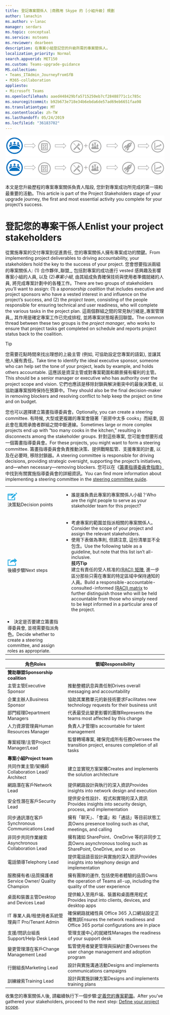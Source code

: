 ```yaml
---
title: 登記專案關係人 |商務用 Skype 的 [小組升級] 規劃
author: lanachin
ms.author: v-lanac
manager: serdars
ms.topic: conceptual
ms.service: msteams
ms.reviewer: dearbeen
description: 在專案小組登記您的升級所需的專案關係人。
localization_priority: Normal
search.appverid: MET150
ms.custom: Teams-upgrade-guidance
MS.collection:
- Teams_ITAdmin_JourneyFromSfB
- M365-collaboration
appliesto:
- Microsoft Teams
ms.openlocfilehash: aaed448429bfa5715250eb7cf28488771c1c785c
ms.sourcegitcommit: b92b673e718e34b6ebda6de57ad69eb6651faa98
ms.translationtype: MT
ms.contentlocale: zh-TW
ms.lasthandoff: 05/24/2019
ms.locfileid: "36183702"
---
```

<span data-ttu-id="ff0b5-103">![顯示升級歷程之風險承擔者狀態的圖例](media/upgrade-banner-stakeholders.png "升級歷程階段, 重點是收集您的專案干係人小組")</span><span class="sxs-lookup"><span data-stu-id="ff0b5-103">![Illustration showing the stakeholder state of the upgrade journey](media/upgrade-banner-stakeholders.png "Stages of the upgrade journey, with emphasis on gathering your team of project stakeholders")</span></span>

<span data-ttu-id="ff0b5-104">本文是您升級歷程的專案專案關係負責人階段, 您針對專案成功所完成的第一項和最重要的活動。</span><span class="sxs-lookup"><span data-stu-id="ff0b5-104">This article is part of the Project Stakeholders stage of your upgrade journey, the first and most essential activity you complete for your project’s success.</span></span>

# <a name="enlist-your-project-stakeholders"></a><span data-ttu-id="ff0b5-105">登記您的專案干係人</span><span class="sxs-lookup"><span data-stu-id="ff0b5-105">Enlist your project stakeholders</span></span>

<span data-ttu-id="ff0b5-106">從實施專案的交付專案到促進責任, 您的專案關係人擁有專案成功的關鍵。</span><span class="sxs-lookup"><span data-stu-id="ff0b5-106">From implementing project deliverables to driving accountability, your stakeholders hold the key to the success of your project.</span></span> <span data-ttu-id="ff0b5-107">您會想要指派兩組的專案關係人: (1) 合作夥伴_聯盟_, 包括對專案的成功進行 vested 感興趣及影響專案小組的人員, 以及 (2)_專案小組_, 由其組成負責確保技術與使用者準備就緒的人員, 將完成專案計劃中的各種工作。</span><span class="sxs-lookup"><span data-stu-id="ff0b5-107">There are two groups of stakeholders you’ll want to assign: (1) a _sponsorship coalition_ that includes executive and project sponsors who have a vested interest in and influence on the project’s success, and (2) the _project team_, consisting of the people responsible for ensuring technical and user readiness, who will complete the various tasks in the project plan.</span></span> <span data-ttu-id="ff0b5-108">這兩個群組之間的常見執行緒是_專案管理員_, 其作用是確定專案工作已完成排程, 並將專案狀態報表回聯盟。</span><span class="sxs-lookup"><span data-stu-id="ff0b5-108">The common thread between these two groups is the _project manager_, who works to ensure that project tasks get completed on schedule and reports project status back to the coalition.</span></span>

> [!Tip]
> <span data-ttu-id="ff0b5-109">您需要花點時間來找出理想的上級主管 (例如, 可協助設定您專案的語氣), 並讓其他人擁有責任。</span><span class="sxs-lookup"><span data-stu-id="ff0b5-109">Take time to identify the ideal executive sponsor, someone who can help set the tone of your project, leads by example, and holds others accountable.</span></span> <span data-ttu-id="ff0b5-110">這應該是資深主管或對專案範圍和願景擁有權利的主管。</span><span class="sxs-lookup"><span data-stu-id="ff0b5-110">This should be a senior manager or executive who has authority over the project scope and vision.</span></span> <span data-ttu-id="ff0b5-111">它們也應該是移除封鎖與解決衝突中的最後決策者, 以協助讓專案按時保持在預算中。</span><span class="sxs-lookup"><span data-stu-id="ff0b5-111">They should also be the final decision-maker in removing blockers and resolving conflict to help keep the project on time and on budget.</span></span>

<span data-ttu-id="ff0b5-112">您也可以選擇建立籌畫指導委員會。</span><span class="sxs-lookup"><span data-stu-id="ff0b5-112">Optionally, you can create a steering committee.</span></span> <span data-ttu-id="ff0b5-113">有時候, 大型或更複雜的專案會隨著「廚房中太多 cooks」而結束, 因此會在風險承擔者群組之間中斷連線。</span><span class="sxs-lookup"><span data-stu-id="ff0b5-113">Sometimes large or more complex projects end up with “too many cooks in the kitchen,” resulting in disconnects among the stakeholder groups.</span></span> <span data-ttu-id="ff0b5-114">針對這些專案, 您可能會想要形成一個籌畫指導委員會。</span><span class="sxs-lookup"><span data-stu-id="ff0b5-114">For these projects, you might want to form a steering committee.</span></span> <span data-ttu-id="ff0b5-115">籌畫指導委員會負責推動決策、提供戰略監管、支援專案的計畫, 以及在必要時, 移除封鎖器。</span><span class="sxs-lookup"><span data-stu-id="ff0b5-115">A steering committee is responsible for driving decisions, providing strategic oversight, supporting the project’s initiatives, and—when necessary—removing blockers.</span></span> <span data-ttu-id="ff0b5-116">您可以在《[籌畫指導委員會指南》](https://aka.ms/SteeringCommittee)中找到有關實施指導委員會的詳細資訊。</span><span class="sxs-lookup"><span data-stu-id="ff0b5-116">You can find more information about implementing a steering committee in the [steering committee guide](https://aka.ms/SteeringCommittee).</span></span>

| | |
|---|---|
| ![描述決策點的圖示](media/audio_conferencing_image7.png) <br/><span data-ttu-id="ff0b5-118">決策點</span><span class="sxs-lookup"><span data-stu-id="ff0b5-118">Decision points</span></span> | <ul><li><span data-ttu-id="ff0b5-119">誰是誰負責此專案的專案關係人小組？</span><span class="sxs-lookup"><span data-stu-id="ff0b5-119">Who are the right people to serve as your stakeholder team for this project?</span></span></li></ul> |
| ![描述後續步驟的圖示](media/audio_conferencing_image9.png)<br/><span data-ttu-id="ff0b5-121">後續步驟</span><span class="sxs-lookup"><span data-stu-id="ff0b5-121">Next steps</span></span> | <ul><li><span data-ttu-id="ff0b5-122">考慮專案的範圍並指派相關的專案關係人。</span><span class="sxs-lookup"><span data-stu-id="ff0b5-122">Consider the scope of your project and assign the relevant stakeholders.</span></span></li><li><span data-ttu-id="ff0b5-123">使用下表做為準則, 但請注意, 這份清單並不全包含。</span><span class="sxs-lookup"><span data-stu-id="ff0b5-123">Use the following table as a guideline, but note that this list isn’t all-inclusive.</span></span><br><span data-ttu-id="ff0b5-124"><strong>技巧</strong></span><span class="sxs-lookup"><span data-stu-id="ff0b5-124"><strong>Tip</strong></span></span><br><span data-ttu-id="ff0b5-125">建立有責任的受人核准的[(RACI) 矩陣](https://en.wikipedia.org/wiki/Responsibility_assignment_matrix), 進一步區分那些只需在專案的特定區域中保持通知的人員。</span><span class="sxs-lookup"><span data-stu-id="ff0b5-125">Build a responsible-accountable-consulted-informed [(RACI) matrix](https://en.wikipedia.org/wiki/Responsibility_assignment_matrix) to further distinguish those who will be held accountable from those who simply need to be kept informed in a particular area of the project.</span></span></li> |
| <li><span data-ttu-id="ff0b5-126">決定是否要建立籌畫指導委員會, 並視需要指派角色。</span><span class="sxs-lookup"><span data-stu-id="ff0b5-126">Decide whether to create a steering committee, and assign roles as appropriate.</span></span></li></ul> | |

| <span data-ttu-id="ff0b5-127">角色</span><span class="sxs-lookup"><span data-stu-id="ff0b5-127">Roles</span></span> | <span data-ttu-id="ff0b5-128">領域</span><span class="sxs-lookup"><span data-stu-id="ff0b5-128">Responsibility</span></span> |
|---|---|
| <span data-ttu-id="ff0b5-129">**贊助聯盟**</span><span class="sxs-lookup"><span data-stu-id="ff0b5-129">**Sponsorship coalition**</span></span> | |
| <span data-ttu-id="ff0b5-130">主管主管</span><span class="sxs-lookup"><span data-stu-id="ff0b5-130">Executive Sponsor</span></span> | <span data-ttu-id="ff0b5-131">推動整體訊息與責任制</span><span class="sxs-lookup"><span data-stu-id="ff0b5-131">Drives overall messaging and accountability</span></span> |
| <span data-ttu-id="ff0b5-132">企業主辦人</span><span class="sxs-lookup"><span data-stu-id="ff0b5-132">Business Sponsor</span></span> | <span data-ttu-id="ff0b5-133">協助其業務單元的新技術要求</span><span class="sxs-lookup"><span data-stu-id="ff0b5-133">Facilitates new technology requests for their business unit</span></span> |
| <span data-ttu-id="ff0b5-134">部門經理</span><span class="sxs-lookup"><span data-stu-id="ff0b5-134">Department Managers</span></span> | <span data-ttu-id="ff0b5-135">代表最受此變更影響的團隊</span><span class="sxs-lookup"><span data-stu-id="ff0b5-135">Represents the teams most affected by this change</span></span> |
| <span data-ttu-id="ff0b5-136">人力資源管理員</span><span class="sxs-lookup"><span data-stu-id="ff0b5-136">Human Resources Manager</span></span> | <span data-ttu-id="ff0b5-137">負責人才管理</span><span class="sxs-lookup"><span data-stu-id="ff0b5-137">Is accountable for talent management</span></span> |
| <span data-ttu-id="ff0b5-138">專案經理/主管</span><span class="sxs-lookup"><span data-stu-id="ff0b5-138">Project Manager/Lead</span></span> | <span data-ttu-id="ff0b5-139">監督轉場專案, 確保完成所有任務</span><span class="sxs-lookup"><span data-stu-id="ff0b5-139">Oversees the transition project, ensures completion of all tasks</span></span> |
| <span data-ttu-id="ff0b5-140">**專案小組**</span><span class="sxs-lookup"><span data-stu-id="ff0b5-140">**Project team**</span></span> | |
| <span data-ttu-id="ff0b5-141">共同作業主管/架構師</span><span class="sxs-lookup"><span data-stu-id="ff0b5-141">Collaboration Lead/ Architect</span></span> | <span data-ttu-id="ff0b5-142">建立並實現方案架構</span><span class="sxs-lookup"><span data-stu-id="ff0b5-142">Creates and implements the solution architecture</span></span> |
| <span data-ttu-id="ff0b5-143">網路潛在客戶</span><span class="sxs-lookup"><span data-stu-id="ff0b5-143">Network Lead</span></span> | <span data-ttu-id="ff0b5-144">提供網路設計與執行的深入資訊</span><span class="sxs-lookup"><span data-stu-id="ff0b5-144">Provides insights into network design and execution</span></span> |
| <span data-ttu-id="ff0b5-145">安全性潛在客戶</span><span class="sxs-lookup"><span data-stu-id="ff0b5-145">Security Lead</span></span> | <span data-ttu-id="ff0b5-146">提供安全性設計、程式和實現的深入資訊</span><span class="sxs-lookup"><span data-stu-id="ff0b5-146">Provides insights into security design, process, and implementation</span></span> |
| <span data-ttu-id="ff0b5-147">同步通訊潛在客戶</span><span class="sxs-lookup"><span data-stu-id="ff0b5-147">Synchronous Communications Lead</span></span> | <span data-ttu-id="ff0b5-148">擁有「聊天」、「會議」和「通話」等目前狀態工具</span><span class="sxs-lookup"><span data-stu-id="ff0b5-148">Owns presence tooling such as chat, meetings, and calling</span></span> |
| <span data-ttu-id="ff0b5-149">非同步共同作業線索</span><span class="sxs-lookup"><span data-stu-id="ff0b5-149">Asynchronous Collaboration Lead</span></span> | <span data-ttu-id="ff0b5-150">擁有諸如 SharePoint、OneDrive 等的非同步工具</span><span class="sxs-lookup"><span data-stu-id="ff0b5-150">Owns asynchronous tooling such as SharePoint, OneDrive, and so on</span></span> |
| <span data-ttu-id="ff0b5-151">電話領導</span><span class="sxs-lookup"><span data-stu-id="ff0b5-151">Telephony Lead</span></span> | <span data-ttu-id="ff0b5-152">提供電話語音設計與實施的深入資訊</span><span class="sxs-lookup"><span data-stu-id="ff0b5-152">Provides insights into telephony design and implementation</span></span> |
| <span data-ttu-id="ff0b5-153">服務擁有者/品質擁護者</span><span class="sxs-lookup"><span data-stu-id="ff0b5-153">Service Owner/ Quality Champion</span></span> | <span data-ttu-id="ff0b5-154">擁有團隊的運作, 包括使用者體驗的品質</span><span class="sxs-lookup"><span data-stu-id="ff0b5-154">Owns the operation of Teams all-up, including the quality of the user experience</span></span> |
| <span data-ttu-id="ff0b5-155">桌面和裝置主管</span><span class="sxs-lookup"><span data-stu-id="ff0b5-155">Desktop and Devices Lead</span></span> | <span data-ttu-id="ff0b5-156">提供輸入至用戶端、裝置和桌面應用程式</span><span class="sxs-lookup"><span data-stu-id="ff0b5-156">Provides input into clients, devices, and desktop apps</span></span> |
| <span data-ttu-id="ff0b5-157">IT 專業人員/租使用者系統管理員</span><span class="sxs-lookup"><span data-stu-id="ff0b5-157">IT Pro/Tenant Admin</span></span> | <span data-ttu-id="ff0b5-158">確保網路就緒性與 Office 365 入口網站設定正確無誤</span><span class="sxs-lookup"><span data-stu-id="ff0b5-158">Ensures the network readiness and Office 365 portal configurations are in place</span></span> |
| <span data-ttu-id="ff0b5-159">支援/問訊台組長</span><span class="sxs-lookup"><span data-stu-id="ff0b5-159">Support/Help Desk Lead</span></span> | <span data-ttu-id="ff0b5-160">管理支援中心的就緒性</span><span class="sxs-lookup"><span data-stu-id="ff0b5-160">Manages the readiness of your support desk</span></span> |
| <span data-ttu-id="ff0b5-161">變更管理潛在客戶</span><span class="sxs-lookup"><span data-stu-id="ff0b5-161">Change Management Lead</span></span> | <span data-ttu-id="ff0b5-162">監管使用者變更管理與採納計畫</span><span class="sxs-lookup"><span data-stu-id="ff0b5-162">Oversees the user change management and adoption program</span></span> |
| <span data-ttu-id="ff0b5-163">行銷組長</span><span class="sxs-lookup"><span data-stu-id="ff0b5-163">Marketing Lead</span></span> | <span data-ttu-id="ff0b5-164">設計與實施溝通活動</span><span class="sxs-lookup"><span data-stu-id="ff0b5-164">Designs and implements communications campaigns</span></span> |
| <span data-ttu-id="ff0b5-165">訓練線索</span><span class="sxs-lookup"><span data-stu-id="ff0b5-165">Training Lead</span></span> | <span data-ttu-id="ff0b5-166">設計與實施訓練方案</span><span class="sxs-lookup"><span data-stu-id="ff0b5-166">Designs and implements training plans</span></span> |

<span data-ttu-id="ff0b5-167">收集您的專案關係人後, 請繼續執行下一個步驟:[定義您的專案範圍](https://aka.ms/SkypetoTeams-Scope)。</span><span class="sxs-lookup"><span data-stu-id="ff0b5-167">After you’ve gathered your stakeholders, proceed to the next step: [Define your project scope](https://aka.ms/SkypetoTeams-Scope).</span></span>
